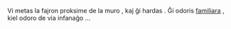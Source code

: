 Vi metas la fajron proksime de la muro , kaj ĝi hardas . 
Ĝi odoris [familiara](http://www.tastespotting.com/features/wp-content/uploads/toasted-marshmallows-for-smores.jpg) , kiel odoro de via infanaĝo ...
